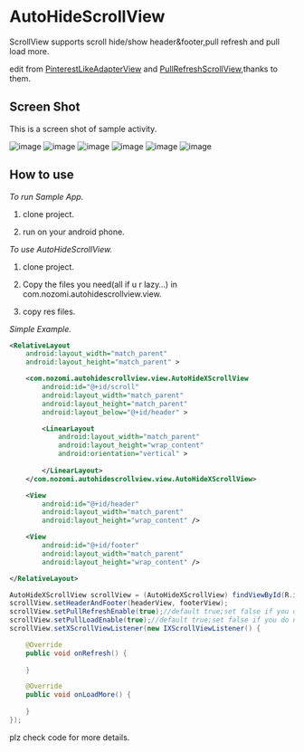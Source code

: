AutoHideScrollView
==================

ScrollView supports scroll hide/show header&amp;footer,pull refresh and pull load more.


edit from [PinterestLikeAdapterView][1] and [PullRefreshScrollView][2],thanks to them.

Screen Shot
----------------
This is a screen shot of sample activity.

![image](https://raw.github.com/xuyangbill/AutoHideScrollView/master/screenshots/1.png)
![image](https://raw.github.com/xuyangbill/AutoHideScrollView/master/screenshots/2.png)
![image](https://raw.github.com/xuyangbill/AutoHideScrollView/master/screenshots/3.png)
![image](https://raw.github.com/xuyangbill/AutoHideScrollView/master/screenshots/4.png)
![image](https://raw.github.com/xuyangbill/AutoHideScrollView/master/screenshots/5.png)
![image](https://raw.github.com/xuyangbill/AutoHideScrollView/master/screenshots/6.png)


How to use
-------------

*To run Sample App.*

  1. clone project.

  2. run on your android phone.

*To use AutoHideScrollView.*

  1. clone project.

  2. Copy the files you need(all if u r lazy…) in com.nozomi.autohidescrollview.view.

  3. copy res files.

*Simple Example.*

```xml
<RelativeLayout
    android:layout_width="match_parent"
    android:layout_height="match_parent" >

    <com.nozomi.autohidescrollview.view.AutoHideXScrollView
        android:id="@+id/scroll"
        android:layout_width="match_parent"
        android:layout_height="match_parent"
        android:layout_below="@+id/header" >

        <LinearLayout
            android:layout_width="match_parent"
            android:layout_height="wrap_content"
            android:orientation="vertical" >
            
        </LinearLayout>
    </com.nozomi.autohidescrollview.view.AutoHideXScrollView>

    <View
        android:id="@+id/header"
        android:layout_width="match_parent"
        android:layout_height="wrap_content" />

    <View
        android:id="@+id/footer"
        android:layout_width="match_parent"
        android:layout_height="wrap_content" />

</RelativeLayout>
```

```java
AutoHideXScrollView scrollView = (AutoHideXScrollView) findViewById(R.id.scroll);
scrollView.setHeaderAndFooter(headerView, footerView);
scrollView.setPullRefreshEnable(true);//default true;set false if you do not want to pull refresh
scrollView.setPullLoadEnable(true);//default true;set false if you do not want to pull load more	
scrollView.setXScrollViewListener(new IXScrollViewListener() {

	@Override
	public void onRefresh() {
				
	}

	@Override
	public void onLoadMore() {
	
	}
});
```
plz check code for more details.


[1]: https://github.com/GDG-Korea/PinterestLikeAdapterView
[2]: https://github.com/6a209/PullRefreshScrollView